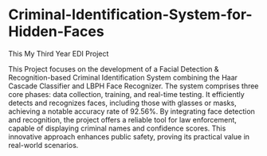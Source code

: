 # Criminal-Identification-System-for-Hidden-Faces
This My Third Year EDI Project 

This Project focuses on the development of a Facial Detection & Recognition-based Criminal Identification System combining the Haar Cascade Classifier and LBPH Face Recognizer.
The system comprises three core phases: data collection, training, and real-time testing. It efficiently detects and recognizes faces, including those with glasses or masks,
achieving a notable accuracy rate of 92.56%. By integrating face detection and recognition, the project offers a reliable tool for law enforcement, capable of displaying criminal names and confidence scores.
This innovative approach enhances public safety, proving its practical value in real-world scenarios.
